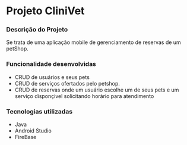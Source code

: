 <h1>Projeto CliniVet</h1>

<h3>Descrição do Projeto</h3>

<p>Se trata de uma aplicação mobile de gerenciamento de reservas de um petShop.</p>

<h3>Funcionalidade desenvolvidas</h3>
<ul>
  <li>CRUD de usuários e seus pets</li>
  <li>CRUD de serviços ofertados pelo petshop.</li>
  <li>CRUD de reservas onde um usuário escolhe um de seus pets e um serviço disponçivel solicitando horário para atendimento</li>
</ul>

<h3>Tecnologias utilizadas</h3>

<ul>
  <li>Java</li>
  <li>Android Studio</li>
  <li>FireBase</li>
</ul>
